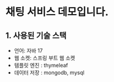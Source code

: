 # 채팅 서비스 데모입니다.
## 1. 사용된 기술 스택
* 언어: 자바 17
* 웹 소켓: 스프링 부트 웹 소켓
* 템플릿 엔진 : thymeleaf
* 데이터 저장 : mongodb, mysql
